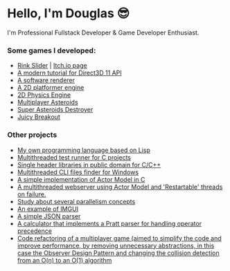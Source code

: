# Hello, I'm Douglas 😎

I'm Professional Fullstack Developer & Game Developer Enthusiast.

### Some games I developed:

- [Rink Slider](https://github.com/douglasselias/rink-slider) | [Itch.io page](https://douglasselias.itch.io/rink-slider)
- [A modern tutorial for Direct3D 11 API](https://github.com/douglasselias/modern-dx11-tutorial)
- [A software renderer](https://github.com/douglasselias/software-renderer)
- [A 2D platformer engine](https://github.com/douglasselias/2d-platformer-engine)
- [2D Physics Engine](https://github.com/douglasselias/2d-physics-engine)
- [Multiplayer Asteroids](https://github.com/douglasselias/multiplayer-asteroids)
- [Super Asteroids Destroyer](https://github.com/douglasselias/super-asteroids-destroyer)
- [Juicy Breakout](https://github.com/douglasselias/juicy-breakout)

### Other projects

- [My own programming language based on Lisp](https://github.com/douglasselias/zark)
- [Multithreaded test runner for C projects](https://github.com/douglasselias/test-runner)
- [Single header libraries in public domain for C/C++](https://github.com/douglasselias/dse)
- [Multithreaded CLI files finder for Windows](https://github.com/douglasselias/win-finder)
- [A simple implementation of Actor Model in C](https://github.com/douglasselias/actor-model-in-c)
- [A multithreaded webserver using Actor Model and 'Restartable' threads on failure.](https://github.com/douglasselias/actor-model-webserver)
- [Study about several parallelism concepts](https://github.com/douglasselias/parallelism-concepts)
- [An example of IMGUI](https://github.com/douglasselias/imgui)
- [A simple JSON parser](https://github.com/douglasselias/json-parser)
- [A calculator that implements a Pratt parser for handling operator precedence](https://github.com/douglasselias/calculator)
- [Code refactoring of a multiplayer game (aimed to simplify the code and improve performance, by removing unnecessary abstractions, in this case the Observer Design Pattern and changing the collision detection from an O(n) to an O(1) algorithm](https://github.com/douglasselias/meu-primeiro-jogo-multiplayer/commit/d7ae9131f35cfa20c18a382ec51b0912fb29933c)
